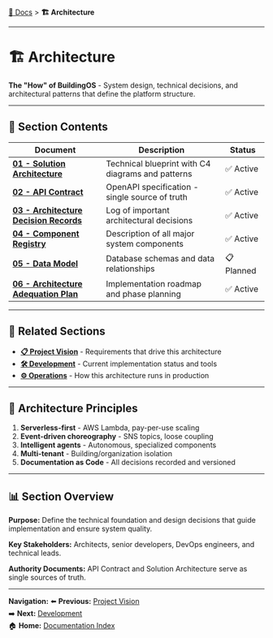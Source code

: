 [📖 Docs](../README.md) > **🏗️ Architecture**

---

# 🏗️ Architecture

**The "How" of BuildingOS** - System design, technical decisions, and architectural patterns that define the platform structure.

---

## 📑 **Section Contents**

| Document | Description | Status |
|----------|-------------|--------|
| **[01 - Solution Architecture](./01-solution-architecture.md)** | Technical blueprint with C4 diagrams and patterns | ✅ Active |
| **[02 - API Contract](./02-api-contract.md)** | OpenAPI specification - single source of truth | ✅ Active |
| **[03 - Architecture Decision Records](./03-adr/README.md)** | Log of important architectural decisions | ✅ Active |
| **[04 - Component Registry](./04-components/README.md)** | Description of all major system components | ✅ Active |
| **[05 - Data Model](./05-data-model/README.md)** | Database schemas and data relationships | 📋 Planned |
| **[06 - Architecture Adequation Plan](./06-architecture-adequation-plan.md)** | Implementation roadmap and phase planning | ✅ Active |

---

## 🔗 **Related Sections**

- **[📋 Project Vision](../01-project-vision/README.md)** - Requirements that drive this architecture
- **[🛠️ Development](../03-development/README.md)** - Current implementation status and tools
- **[⚙️ Operations](../04-operations/README.md)** - How this architecture runs in production

---

## 🎯 **Architecture Principles**

1. **Serverless-first** - AWS Lambda, pay-per-use scaling
2. **Event-driven choreography** - SNS topics, loose coupling
3. **Intelligent agents** - Autonomous, specialized components
4. **Multi-tenant** - Building/organization isolation
5. **Documentation as Code** - All decisions recorded and versioned

---

## 📊 **Section Overview**

**Purpose:** Define the technical foundation and design decisions that guide implementation and ensure system quality.

**Key Stakeholders:** Architects, senior developers, DevOps engineers, and technical leads.

**Authority Documents:** API Contract and Solution Architecture serve as single sources of truth.

---

**Navigation:**
⬅️ **Previous:** [Project Vision](../01-project-vision/README.md)  
➡️ **Next:** [Development](../03-development/README.md)  
🏠 **Home:** [Documentation Index](../README.md)
